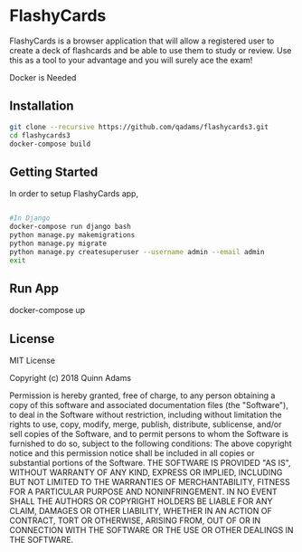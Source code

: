 # FlashyCards

FlashyCards is a browser application that will allow a registered user to create a deck of flashcards and be able to use them to study or review. Use this as a tool to your advantage and you will surely ace the exam!

Docker is Needed

## Installation
```bash
git clone --recursive https://github.com/qadams/flashycards3.git
cd flashycards3
docker-compose build
```

## Getting Started
In order to setup FlashyCards app,
```bash

#In Django
docker-compose run django bash
python manage.py makemigrations
python manage.py migrate
python manage.py createsuperuser --username admin --email admin
exit
```

## Run App
docker-compose up

## License
MIT License

Copyright (c) 2018 Quinn Adams

Permission is hereby granted, free of charge, to any person obtaining a copy
of this software and associated documentation files (the "Software"), to deal
in the Software without restriction, including without limitation the rights
to use, copy, modify, merge, publish, distribute, sublicense, and/or sell
copies of the Software, and to permit persons to whom the Software is
furnished to do so, subject to the following conditions:
The above copyright notice and this permission notice shall be included in all
copies or substantial portions of the Software.
THE SOFTWARE IS PROVIDED "AS IS", WITHOUT WARRANTY OF ANY KIND, EXPRESS OR
IMPLIED, INCLUDING BUT NOT LIMITED TO THE WARRANTIES OF MERCHANTABILITY,
FITNESS FOR A PARTICULAR PURPOSE AND NONINFRINGEMENT. IN NO EVENT SHALL THE
AUTHORS OR COPYRIGHT HOLDERS BE LIABLE FOR ANY CLAIM, DAMAGES OR OTHER
LIABILITY, WHETHER IN AN ACTION OF CONTRACT, TORT OR OTHERWISE, ARISING FROM,
OUT OF OR IN CONNECTION WITH THE SOFTWARE OR THE USE OR OTHER DEALINGS IN THE
SOFTWARE.
